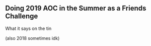 ## Doing 2019 AOC in the Summer as a Friends Challenge

What it says on the tin

(also 2018 sometimes idk)